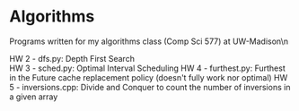 # Algorithms
Programs written for my algorithms class (Comp Sci 577) at UW-Madison\n

HW 2 - dfs.py: Depth First Search <br/>
HW 3 - sched.py: Optimal Interval Scheduling
HW 4 - furthest.py: Furthest in the Future cache replacement policy (doesn't fully work nor optimal)
HW 5 - inversions.cpp: Divide and Conquer to count the number of inversions in a given array
